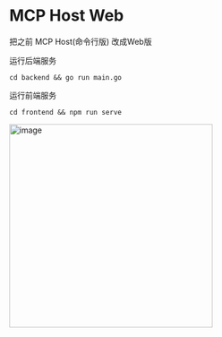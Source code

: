 # MCP Host Web

把之前 MCP Host(命令行版) 改成Web版

运行后端服务
```
cd backend && go run main.go
```

运行前端服务
```
cd frontend && npm run serve
```

<img width="363" alt="image" src="https://github.com/user-attachments/assets/c7cd91dd-bf51-4223-9d7f-d0c2dca1d381" />
